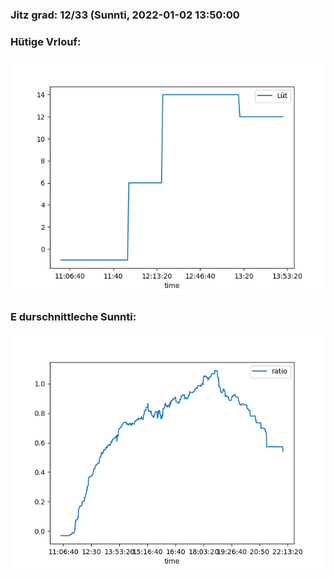 ### Jitz grad: 12/33 (Sunnti, 2022-01-02 13:50:00

### Hütige Vrlouf:
![Graph](Today.png)

### E durschnittleche Sunnti:
![Graph](Sunnti.png)